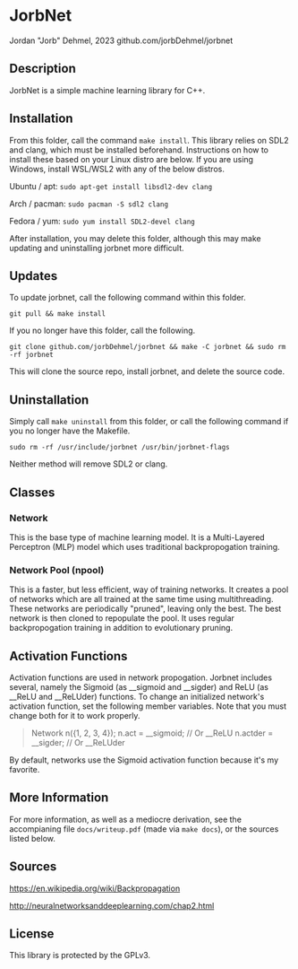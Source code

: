 # JorbNet
Jordan "Jorb" Dehmel, 2023
github.com/jorbDehmel/jorbnet


## Description

JorbNet is a simple machine learning library for
C++.

## Installation

From this folder, call the command `make install`.
This library relies on SDL2 and clang, which must be
installed beforehand. Instructions on how to install
these based on your Linux distro are below. If you
are using Windows, install WSL/WSL2 with any of the
below distros.

Ubuntu / apt:
`sudo apt-get install libsdl2-dev clang`

Arch / pacman:
`sudo pacman -S sdl2 clang`

Fedora / yum:
`sudo yum install SDL2-devel clang`

After installation, you may delete this folder,
although this may make updating and uninstalling
jorbnet more difficult.

## Updates

To update jorbnet, call the following command
within this folder.

`git pull && make install`

If you no longer have this folder, call the following.

`git clone github.com/jorbDehmel/jorbnet && make -C jorbnet && sudo rm -rf jorbnet`

This will clone the source repo, install jorbnet, and
delete the source code.

## Uninstallation

Simply call `make uninstall` from this folder, or call
the following command if you no longer have the
Makefile.

`sudo rm -rf /usr/include/jorbnet /usr/bin/jorbnet-flags`

Neither method will remove SDL2 or clang.

## Classes

### Network

This is the base type of machine learning model. It
is a Multi-Layered Perceptron (MLP) model which uses
traditional backpropogation training.

### Network Pool (npool)

This is a faster, but less efficient, way of training
networks. It creates a pool of networks which are all
trained at the same time using multithreading. These
networks are periodically "pruned", leaving only the
best. The best network is then cloned to repopulate
the pool. It uses regular backpropogation training in
addition to evolutionary pruning.

## Activation Functions

Activation functions are used in network propogation.
Jorbnet includes several, namely the Sigmoid
(as __sigmoid and __sigder) and ReLU (as __ReLU and 
__ReLUder) functions. To change an initialized network's
activation function, set the following member variables.
Note that you must change both for it to work
properly.

> Network n({1, 2, 3, 4});
> n.act = __sigmoid;   // Or __ReLU
> n.actder = __sigder; // Or __ReLUder

By default, networks use the Sigmoid activation
function because it's my favorite.

## More Information

For more information, as well as a mediocre derivation,
see the accompianing file `docs/writeup.pdf` (made via
`make docs`), or the sources listed below.

## Sources

https://en.wikipedia.org/wiki/Backpropagation

http://neuralnetworksanddeeplearning.com/chap2.html

## License

This library is protected by the GPLv3.
